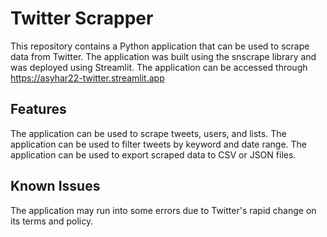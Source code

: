 # Twitter Scrapper
This repository contains a Python application that can be used to scrape data from Twitter. The application was built using the snscrape library and was deployed using Streamlit.
The application can be accessed through https://asyhar22-twitter.streamlit.app 

## Features
The application can be used to scrape tweets, users, and lists.
The application can be used to filter tweets by keyword and date range.
The application can be used to export scraped data to CSV or JSON files.

## Known Issues
The application may run into some errors due to Twitter's rapid change on its terms and policy.
